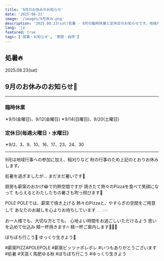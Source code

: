 ```yaml
---
title: '9月のお休みのお知らせ'
date: '2025-08-23'
image: '/images/9月休み.png'
description: '2025.08.23(sat)処暑 - 9月の臨時休業と定休日のお知らせです。地域行事と稲刈りなどの秋の行事のためお休みします。'
lang: 'ja'
featured: true
tags: ['営業・お知らせ', '季節・自然']
---
```


## 処暑🔥

2025.08.23(sat)

## 9月のお休みのお知らせ📢

---

### 臨時休業
✴︎9/5(金曜日)、9/12(金曜日)
✴︎9/14(日曜日)、9/20(土曜日)

### 定休日(毎週火曜日・水曜日)
✴︎9/2、3、9、10、16、17、23、24、30

---

9月は地域行事への参加に加え、稲刈りなど
秋の行事のため上記のとおりお休みします。

処暑を過ぎましたが…
まだまだ暑いです🫠

厨房も薪窯のおかげ😂で灼熱空間ですが
焼きたて熱々のPizzaを食べて笑顔になって
もらえるとわたしたちの暑さも吹っ飛びます💨

POLE POLEでは、薪窯で焼き上げる
熱々のPizzaと、やすらぎの空間をご用意して
あなたのお越しを心よりお待ちしています𓂃 𓈒𓏸◌

お一人様でも、大切な方とでも、
心地よい時間をお過ごしいただけるよう
思いを込めて仕込み
精一杯焼きます🔥
精一杯ご案内します🧑🏻‍🦰

ぼちぼち行こう🌾
ゆっくり生きよう🌿

#薪窯PIZZAPOLEPOLE #薪窯ピッツァポレポレ #いつもありがとうございます #処暑 #天高く馬肥ゆる秋 #ぼちぼち行こう #ゆっくり生きよう 